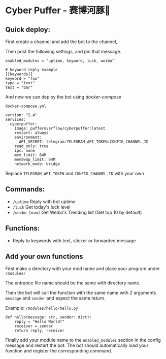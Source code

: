# Cyber Puffer - 赛博河豚🐡

## Quick deploy:

First create a channel and add the bot to the channel, 

Then post the following settings, and pin that message.

```
enabled_modules = "uptime, keyword, luck, weibo"

# keyword reply example
[[keywords]]
keyword = "foo"
type = "text"
text = "bar"
```

And now we can deploy the bot using *docker-compose*

`docker-compose.yml`
```
version: "2.4"
services:
  cyberpuffer:
    image: pufferoverflow/cyberpuffer:latest
    restart: always
    environment:
      API_SECRET: telegram:TELEGRAM_API_TOKEN:CONFIG_CHANNEL_ID
    read_only: true
    ipc: none
    mem_limit: 64M
    memswap_limit: 64M
    network_mode: bridge
```
Replace `TELEGRAM_API_TOKEN` and `CONFIG_CHANNEL_ID` with your own

## Commands:

 - `/uptime`        Reply with bot uptime
 - `/luck`          Get today's luck level
 - `/weibo [num]`   Get Weibo's Trending list (Get top 10 by default)

## Functions:

 - Reply to keywords with text, sticker or forwarded message

## Add your own functions

First make a directory with your mod name and place your program under `/modules/`

The entrance file name should be the same with directory name.

Then the bot will call the function with the same name with 2 arguments `message` and `sender` and expect the same return.

Example: `/modules/hello/hello.py`
```
def hello(message: str, sender: dict):
    reply = "Hello World!"
    receiver = sender
    return reply, receiver
```

Finally add your module name to the `enabled_modules` section in the config message and restart the bot. The bot should automatically load your function and register the corresponding command.
